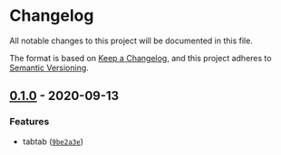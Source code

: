 # Changelog

All notable changes to this project will be documented in this file.

The format is based on [Keep a Changelog],
and this project adheres to [Semantic Versioning].

## [0.1.0] - 2020-09-13

### Features

- tabtab ([`9be2a3e`])

[keep a changelog]: https://keepachangelog.com/en/1.0.0/
[semantic versioning]: https://semver.org/spec/v2.0.0.html
[0.1.0]: https://github.com/denosaurs/tabtab/compare/0.1.0
[`9be2a3e`]: https://github.com/denosaurs/tabtab/commit/9be2a3edd45a4140ade13fead2f145a8233b8549
